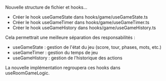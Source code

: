 Nouvelle structure de fichier et hooks...

- Créer le hook useGameState dans hooks/game/useGameState.ts
- Créer le hook useGameTimer dans hooks/game/useGameTimer.ts
- Créer le hook useGameHistory dans hooks/game/useGameHistory.ts

Cela permettrait une meilleure séparation des responsabilités :

- useGameState : gestion de l'état du jeu (score, tour, phases, mots, etc.)
- useGameTimer : gestion du temps de jeu
- useGameHistory : gestion de l'historique des actions

La nouvelle implémentation regroupera ces hooks dans useRoomGameLogic.
